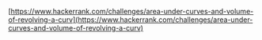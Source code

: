 [https://www.hackerrank.com/challenges/area-under-curves-and-volume-of-revolving-a-curv](https://www.hackerrank.com/challenges/area-under-curves-and-volume-of-revolving-a-curv)
